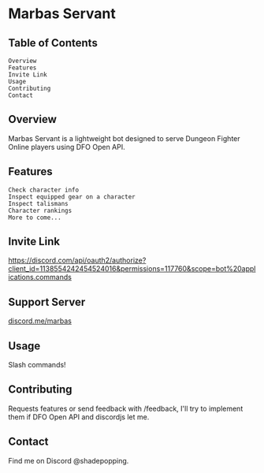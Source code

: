 # Marbas Servant

## Table of Contents

    Overview
    Features
    Invite Link
    Usage
    Contributing
    Contact

## Overview

Marbas Servant is a lightweight bot designed to serve Dungeon Fighter Online players using DFO Open API.

## Features

    Check character info
    Inspect equipped gear on a character
    Inspect talismans
    Character rankings
    More to come...

## Invite Link

[https://discord.com/api/oauth2/authorize?client_id=1138554242454524016&permissions=117760&scope=bot%20applications.commands
](https://discord.com/api/oauth2/authorize?client_id=1138554242454524016&permissions=117760&scope=bot%20applications.commands)

## Support Server

[discord.me/marbas](https://discord.me/marbas)

## Usage

Slash commands!

## Contributing

Requests features or send feedback with /feedback, I'll try to implement them if DFO Open API and discordjs let me.

## Contact

Find me on Discord @shadepopping.

